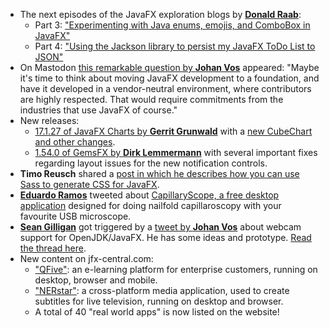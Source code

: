 * The next episodes of the JavaFX exploration blogs by [**Donald Raab**](https://twitter.com/TheDonRaab):
  * Part 3: ["Experimenting with Java enums, emojis, and ComboBox in JavaFX"](https://medium.com/javarevisited/experimenting-with-java-enums-emojis-and-combobox-in-javafx-2c12492cf65)
  * Part 4: ["Using the Jackson library to persist my JavaFX ToDo List to JSON"](https://donraab.medium.com/using-the-jackson-library-to-persist-my-javafx-todo-list-to-json-8a4b31917c09)
* On Mastodon [this remarkable question by **Johan Vos**](https://mastodon.social/@johanvos/109444928640623866) appeared: "Maybe it's time to think about moving JavaFX development to a foundation, and have it developed in a vendor-neutral environment, where contributors are highly respected.
  That would require commitments from the industries that use JavaFX of course."
* New releases:
  * [17.1.27 of JavaFX Charts by **Gerrit Grunwald**](https://mastodon.social/@hansolo_/109448566675747821) with a [new CubeChart and other changes](https://github.com/HanSolo/charts/releases).
  * [1.54.0 of GemsFX by **Dirk Lemmermann**](https://twitter.com/dlemmermann/status/1598711714056380416?t=NgELT-PWpj05xVadgJI7zA&s=09) with several important fixes regarding layout issues for the new notification controls.
* **Timo Reusch** shared a [post in which he describes how you can use Sass to generate CSS for JavaFX](https://dev.to/timo_reusch/using-sass-in-your-javafx-project-hf0).
* [**Eduardo Ramos**](https://twitter.com/eduramiba) tweeted about [CapillaryScope, a free desktop application](https://en.capillary.io/software/capillaryscope/) designed for doing nailfold capillaroscopy with your favourite USB microscope.
* [**Sean Gilligan**](https://twitter.com/msgilligan) got triggered by a [tweet by **Johan Vos**](https://twitter.com/johanvos/status/1599049042285064192) about webcam support for OpenJDK/JavaFX. He has some ideas and prototype. [Read the thread here](https://twitter.com/msgilligan/status/1600214413684150272).
* New content on jfx-central.com:
  * ["QFive"](https://www.jfx-central.com/real_world/qfive): an e-learning platform for enterprise customers, running on desktop, browser and mobile.
  * ["NERstar"](https://www.jfx-central.com/real_world/nerstar): a cross-platform media application, used to create subtitles for live television, running on desktop and browser.
  * A total of 40 "real world apps" is now listed on the website!